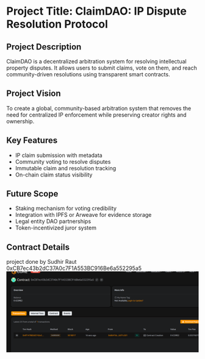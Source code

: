  # Project Title: ClaimDAO: IP Dispute Resolution Protocol

 ##  Project Description 

ClaimDAO is a decentralized arbitration system for resolving intellectual property disputes. It allows users to submit claims, vote on them, and reach community-driven resolutions using transparent smart contracts.

 ## Project Vision 

To create a global, community-based arbitration system that removes the need for centralized IP enforcement while preserving creator rights and ownership.

  ## Key Features

- IP claim submission with metadata
- Community voting to resolve disputes
- Immutable claim and resolution tracking
- On-chain claim status visibility

## Future Scope

- Staking mechanism for voting credibility
- Integration with IPFS or Arweave for evidence storage
- Legal entity DAO partnerships
- Token-incentivized juror system

## Contract Details
project done by Sudhir Raut 
0xCB7ec43b2dC37A0c7F1A553BC916Be6a552295a5
![alt text](image.png) 
